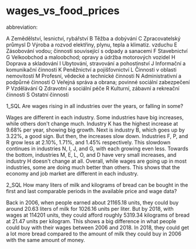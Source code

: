 # wages_vs_food_prices

abbreviation:

A	Zemědělství, lesnictví, rybářství
B	Těžba a dobývání
C	Zpracovatelský průmysl
D	Výroba a rozvod elektřiny, plynu, tepla a klimatiz. vzduchu
E	Zásobování vodou; činnosti související s odpady a sanacemi
F	Stavebnictví
G	Velkoobchod a maloobchod; opravy a údržba motorových vozidel
H	Doprava a skladování
I	Ubytování, stravování a pohostinství
J	Informační a komunikační činnosti
K	Peněžnictví a pojišťovnictví
L	Činnosti v oblasti nemovitostí
M	Profesní, vědecké a technické činnosti
N	Administrativní a podpůrné činnosti
O	Veřejná správa a obrana; povinné sociální zabezpečení
P	Vzdělávání
Q	Zdravotní a sociální péče
R	Kulturní, zábavní a rekreační činnosti
S	Ostatní činnosti

1_SQL Are wages rising in all industries over the years, or falling in some?

Wages are different in each industry. Some industries have big increases, while others don't change much. Industry K has the highest increase at 9.68% per year, showing big growth. Next is industry B, which goes up by 3.22%, a good sign. But then, the increases slow down. Industries F, P, and R grow less at 2.10%, 1.71%, and 1.45% respectively. This slowdown continues in industries N, I, J, and G, with each growing even less. Towards the bottom, industries M, E, L, O, and D have very small increases, and industry H doesn't change at all. Overall, while wages are going up in most industries, some are doing much better than others. This shows that the economy and job market are different in each industry.

2_SQL How many liters of milk and kilograms of bread can be bought in the first and last comparable periods in the available price and wage data?

Back in 2006, when people earned about 21165.18 units, they could buy around 20.63 liters of milk for 1026.16 units per liter. But by 2018, with wages at 114201 units, they could afford roughly 5319.34 kilograms of bread at 21.47 units per kilogram. This shows a big difference in what people could buy with their wages between 2006 and 2018. In 2018, they could get a lot more bread compared to the amount of milk they could buy in 2006 with the same amount of money.
